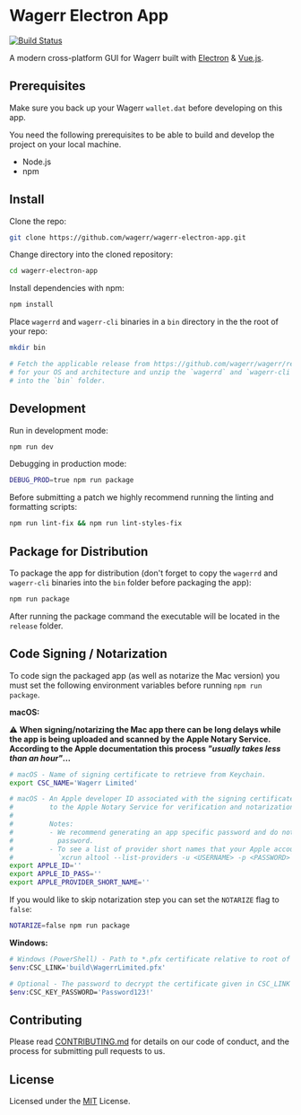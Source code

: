 Wagerr Electron App
===================

[![Build Status](https://travis-ci.com/wagerr/wagerr-electron-app.svg?branch=master)](https://travis-ci.com/wagerr/wagerr-electron-app)

A modern cross-platform GUI for Wagerr built with
[Electron](https://electronjs.org/) & [Vue.js](https://vuejs.org/).

Prerequisites
-------------

Make sure you back up your Wagerr `wallet.dat` before developing on this app.

You need the following prerequisites to be able to build and develop the project
on your local machine.

- Node.js
- npm

Install
-------

Clone the repo:

```sh
git clone https://github.com/wagerr/wagerr-electron-app.git
```

Change directory into the cloned repository:

```sh
cd wagerr-electron-app
```

Install dependencies with npm:

```sh
npm install
```

Place `wagerrd` and `wagerr-cli` binaries in a `bin` directory in the the root
of your repo:

```sh
mkdir bin

# Fetch the applicable release from https://github.com/wagerr/wagerr/releases
# for your OS and architecture and unzip the `wagerrd` and `wagerr-cli` binaries
# into the `bin` folder.
```

Development
-----------

Run in development mode:

```sh
npm run dev
```

Debugging in production mode:

```sh
DEBUG_PROD=true npm run package
```

Before submitting a patch we highly recommend running the linting and formatting
scripts:

```sh
npm run lint-fix && npm run lint-styles-fix
```

Package for Distribution
------------------------

To package the app for distribution (don't forget to copy the `wagerrd` and
`wagerr-cli` binaries into the `bin` folder before packaging the app):

```sh
npm run package
```

After running the package command the executable will be located in the
`release` folder.

Code Signing / Notarization
---------------------------

To code sign the packaged app (as well as notarize the Mac version) you must set the following
environment variables before running `npm run package`.

**macOS:**

⚠️ **When signing/notarizing the Mac app there can be long delays while the app is being uploaded
and scanned by the Apple Notary Service. According to the Apple documentation this process
_"usually takes less than an hour"_...**

```sh
# macOS - Name of signing certificate to retrieve from Keychain.
export CSC_NAME='Wagerr Limited'

# macOS - An Apple developer ID associated with the signing certificate (used for uploading builds
#         to the Apple Notary Service for verification and notarization).
#
#         Notes:
#         - We recommend generating an app specific password and do not use your main account
#           password.
#         - To see a list of provider short names that your Apple account can access run:
#           `xcrun altool --list-providers -u <USERNAME> -p <PASSWORD>`
export APPLE_ID=''
export APPLE_ID_PASS=''
export APPLE_PROVIDER_SHORT_NAME=''
```

If you would like to skip notarization step you can set the `NOTARIZE` flag to `false`:

```sh
NOTARIZE=false npm run package
```

**Windows:**

```sh
# Windows (PowerShell) - Path to *.pfx certificate relative to root of project
$env:CSC_LINK='build\WagerrLimited.pfx'

# Optional - The password to decrypt the certificate given in CSC_LINK
$env:CSC_KEY_PASSWORD='Password123!'
```

Contributing
------------

Please read [CONTRIBUTING.md](CONTRIBUTING.md) for details on our code of
conduct, and the process for submitting pull requests to us.

License
-------

Licensed under the [MIT](LICENSE.md) License.
